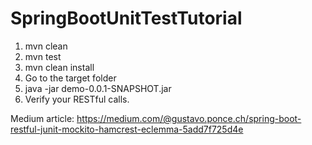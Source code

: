 # SpringBootUnitTestTutorial

1. mvn clean
2. mvn test
3. mvn clean install 
4. Go to the target folder
5. java -jar demo-0.0.1-SNAPSHOT.jar
6. Verify your RESTful calls.

Medium article: https://medium.com/@gustavo.ponce.ch/spring-boot-restful-junit-mockito-hamcrest-eclemma-5add7f725d4e
